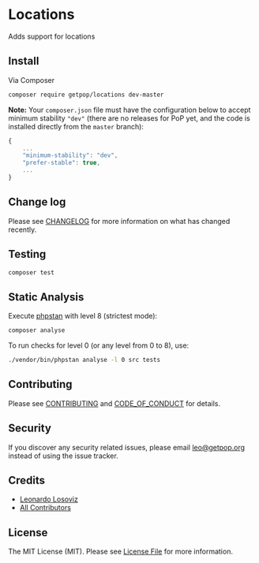 # Locations

<!--
[![Latest Version on Packagist][ico-version]][link-packagist]
[![Software License][ico-license]](LICENSE.md)
[![Build Status][ico-travis]][link-travis]
[![Coverage Status][ico-scrutinizer]][link-scrutinizer]
[![Quality Score][ico-code-quality]][link-code-quality]
[![Total Downloads][ico-downloads]][link-downloads]
-->

Adds support for locations

## Install

Via Composer

``` bash
composer require getpop/locations dev-master
```

**Note:** Your `composer.json` file must have the configuration below to accept minimum stability `"dev"` (there are no releases for PoP yet, and the code is installed directly from the `master` branch):

```javascript
{
    ...
    "minimum-stability": "dev",
    "prefer-stable": true,
    ...
}
```

<!--
## Usage

``` php
```
-->

## Change log

Please see [CHANGELOG](CHANGELOG.md) for more information on what has changed recently.

## Testing

``` bash
composer test
```

## Static Analysis

Execute [phpstan](https://github.com/phpstan/phpstan) with level 8 (strictest mode):

``` bash
composer analyse
```

To run checks for level 0 (or any level from 0 to 8), use:

``` bash
./vendor/bin/phpstan analyse -l 0 src tests
```

## Contributing

Please see [CONTRIBUTING](CONTRIBUTING.md) and [CODE_OF_CONDUCT](CODE_OF_CONDUCT.md) for details.

## Security

If you discover any security related issues, please email leo@getpop.org instead of using the issue tracker.

## Credits

- [Leonardo Losoviz][link-author]
- [All Contributors][link-contributors]

## License

The MIT License (MIT). Please see [License File](LICENSE.md) for more information.

[ico-version]: https://img.shields.io/packagist/v/getpop/locations.svg?style=flat-square
[ico-license]: https://img.shields.io/badge/license-MIT-brightgreen.svg?style=flat-square
[ico-travis]: https://img.shields.io/travis/getpop/locations/master.svg?style=flat-square
[ico-scrutinizer]: https://img.shields.io/scrutinizer/coverage/g/getpop/locations.svg?style=flat-square
[ico-code-quality]: https://img.shields.io/scrutinizer/g/getpop/locations.svg?style=flat-square
[ico-downloads]: https://img.shields.io/packagist/dt/getpop/locations.svg?style=flat-square

[link-packagist]: https://packagist.org/packages/getpop/locations
[link-travis]: https://travis-ci.org/getpop/locations
[link-scrutinizer]: https://scrutinizer-ci.com/g/getpop/locations/code-structure
[link-code-quality]: https://scrutinizer-ci.com/g/getpop/locations
[link-downloads]: https://packagist.org/packages/getpop/locations
[link-author]: https://github.com/leoloso
[link-contributors]: ../../contributors
